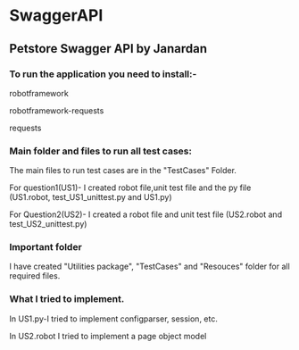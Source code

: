 # SwaggerAPI

## Petstore Swagger API by Janardan

### To run the application you need to install:-
robotframework

robotframework-requests

requests


### Main folder and files to run all test cases:
The main files to run test cases are in the "TestCases" Folder.

For question1(US1)- I created robot file,unit test file and the py file (US1.robot, test_US1_unittest.py and US1.py)

For Question2(US2)- I created a robot file and unit test file (US2.robot and test_US2_unittest.py)

 
### Important folder
I have created "Utilities package", "TestCases" and "Resouces" folder for all required files.

### What I tried to implement.
In US1.py-I tried to implement configparser, session, etc.

In US2.robot I tried to implement a page object model
